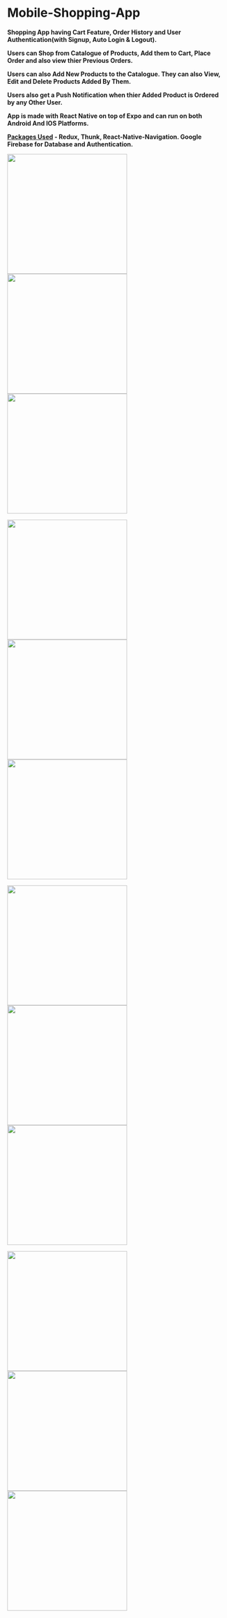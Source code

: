 # Mobile-Shopping-App

**Shopping App having Cart Feature, Order History and User Authentication(with Signup, Auto Login & Logout).**

**Users can Shop from Catalogue of Products, Add them to Cart, Place Order and also view thier Previous Orders.**

**Users can also Add New Products to the Catalogue. They can also View, Edit and Delete Products Added By Them.**

**Users also get a Push Notification when thier Added Product is Ordered by any Other User.**

**App is made with React Native on top of Expo and can run on both Android And IOS Platforms.**

**<ins>Packages Used</ins> - Redux, Thunk, React-Native-Navigation. Google Firebase for Database and Authentication.**

<img src="Screenshots/Screenshot_1.png" width="275"> <img src="Screenshots/Screenshot_2.png" width="275"> <img src="Screenshots/Screenshot_3.png" width="275">

<img src="Screenshots/Screenshot_7.png" width="275"> <img src="Screenshots/Screenshot_11.png" width="275"> <img src="Screenshots/Screenshot_4.png" width="275">

<img src="Screenshots/Screenshot_5.png" width="275"> <img src="Screenshots/Screenshot_6.png" width="275"> <img src="Screenshots/Screenshot_10.png" width="275">

<img src="Screenshots/Screenshot_8.png" width="275"> <img src="Screenshots/Screenshot_9.png" width="275"> <img src="Screenshots/Screenshot_12.png" width="275">

